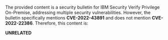 The provided content is a security bulletin for IBM Security Verify Privilege On-Premise, addressing multiple security vulnerabilities. However, the bulletin specifically mentions **CVE-2022-43891** and does not mention **CVE-2022-22386**. Therefore, this content is:

**UNRELATED**